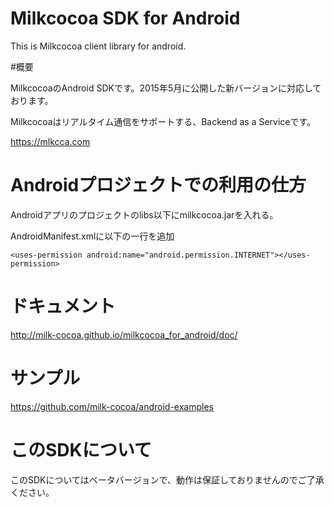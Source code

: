 Milkcocoa SDK for Android
=====================

This is Milkcocoa client library for android.

#概要

MilkcocoaのAndroid SDKです。2015年5月に公開した新バージョンに対応しております。

Milkcocoaはリアルタイム通信をサポートする、Backend as a Serviceです。

https://mlkcca.com



# Androidプロジェクトでの利用の仕方

Androidアプリのプロジェクトのlibs以下にmilkcocoa.jarを入れる。

AndroidManifest.xmlに以下の一行を追加

	<uses-permission android:name="android.permission.INTERNET"></uses-permission>


# ドキュメント

http://milk-cocoa.github.io/milkcocoa_for_android/doc/

# サンプル

https://github.com/milk-cocoa/android-examples

# このSDKについて

このSDKについてはベータバージョンで、動作は保証しておりませんのでご了承ください。
